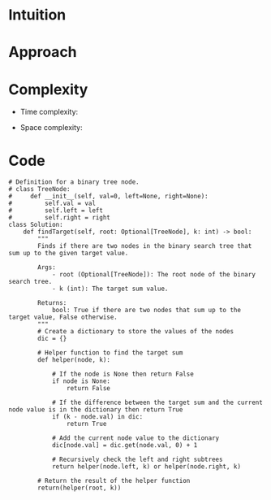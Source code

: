 # Intuition

<!-- Describe your first thoughts on how to solve this problem. -->

# Approach

<!-- Describe your approach to solving the problem. -->

# Complexity

- Time complexity:
<!-- Add your time complexity here, e.g. $$O(n)$$ -->

- Space complexity:
<!-- Add your space complexity here, e.g. $$O(n)$$ -->

# Code

```python3 []
# Definition for a binary tree node.
# class TreeNode:
#     def __init__(self, val=0, left=None, right=None):
#         self.val = val
#         self.left = left
#         self.right = right
class Solution:
    def findTarget(self, root: Optional[TreeNode], k: int) -> bool:
        """
        Finds if there are two nodes in the binary search tree that sum up to the given target value.

        Args:
            - root (Optional[TreeNode]): The root node of the binary search tree.
            - k (int): The target sum value.

        Returns:
            bool: True if there are two nodes that sum up to the target value, False otherwise.
        """
        # Create a dictionary to store the values of the nodes
        dic = {}

        # Helper function to find the target sum
        def helper(node, k):

            # If the node is None then return False
            if node is None:
                return False

            # If the difference between the target sum and the current node value is in the dictionary then return True
            if (k - node.val) in dic:
                return True

            # Add the current node value to the dictionary
            dic[node.val] = dic.get(node.val, 0) + 1

            # Recursively check the left and right subtrees
            return helper(node.left, k) or helper(node.right, k)

        # Return the result of the helper function
        return(helper(root, k))
```
